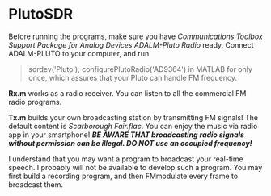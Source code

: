 # PlutoSDR
Before running the programs, make sure you have *Communications Toolbox Support Package for Analog Devices ADALM-Pluto Radio* ready. Connect ADALM-PLUTO to your computer, and run
>sdrdev('Pluto');
>configurePlutoRadio('AD9364')
in MATLAB for only once, which assures that your Pluto can handle FM frequency.



**Rx.m** works as a radio receiver. You can listen to all the commercial FM radio programs. 



**Tx.m** builds your own broadcasting station by transmitting FM signals! The default content is *Scarborough Fair.flac*. You can enjoy the music via radio app in your smartphone! ***BE AWARE THAT broadcasting radio signals without permission can be illegal. DO NOT use an occupied frequency!***



I understand that you may want a program to broadcast your real-time speech. I probably will not be available to develop such a program. You may first build a recording program, and then FMmodulate every frame to broadcast them. 
